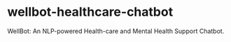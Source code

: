 # wellbot-healthcare-chatbot
 WellBot: An NLP-powered Health-care and Mental Health Support Chatbot.
